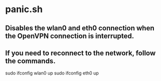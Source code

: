 # panic.sh
## Disables the wlan0 and eth0 connection when the OpenVPN connection is interrupted.
## If you need to reconnect to the network, follow the commands.
sudo ifconfig wlan0 up
sudo ifconfig eth0 up
